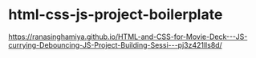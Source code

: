 # html-css-js-project-boilerplate
https://ranasinghamiya.github.io/HTML-and-CSS-for-Movie-Deck---JS-currying-Debouncing-JS-Project-Building-Sessi---pj3z421lls8d/
